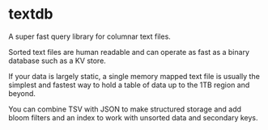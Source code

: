 # textdb

A super fast query library for columnar text files.

Sorted text files are human readable and can operate as fast as a binary
database such as a KV store.

If your data is largely static, a single memory mapped text file is usually
the simplest and fastest way to hold a table of data up to the 1TB region and beyond.

You can combine TSV with JSON to make structured storage and add bloom filters
and an index to work with unsorted data and secondary keys.

